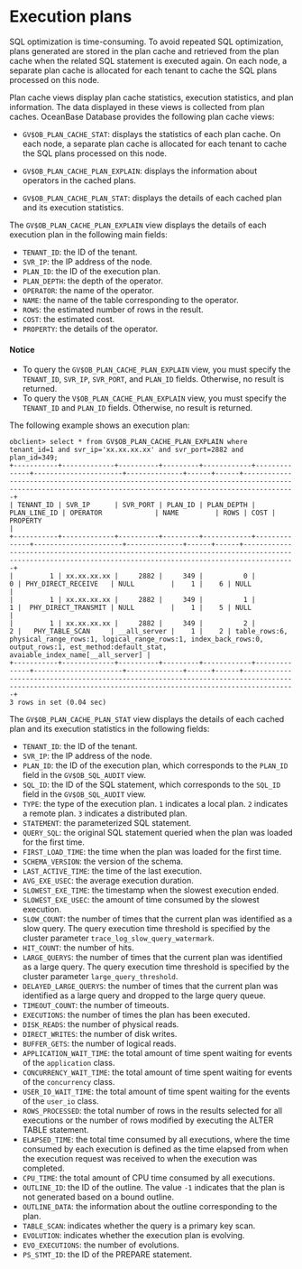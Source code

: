 # Execution plans

SQL optimization is time-consuming. To avoid repeated SQL optimization, plans generated are stored in the plan cache and retrieved from the plan cache when the related SQL statement is executed again. On each node, a separate plan cache is allocated for each tenant to cache the SQL plans processed on this node.

Plan cache views display plan cache statistics, execution statistics, and plan information. The data displayed in these views is collected from plan caches. OceanBase Database provides the following plan cache views:

* `GV$OB_PLAN_CACHE_STAT`: displays the statistics of each plan cache. On each node, a separate plan cache is allocated for each tenant to cache the SQL plans processed on this node.  

* `GV$OB_PLAN_CACHE_PLAN_EXPLAIN`: displays the information about operators in the cached plans.

* `GV$OB_PLAN_CACHE_PLAN_STAT`: displays the details of each cached plan and its execution statistics.

The `GV$OB_PLAN_CACHE_PLAN_EXPLAIN` view displays the details of each execution plan in the following main fields:

* `TENANT_ID`: the ID of the tenant.
* `SVR_IP`: the IP address of the node.
* `PLAN_ID`: the ID of the execution plan.
* `PLAN_DEPTH`: the depth of the operator.
* `OPERATOR`: the name of the operator.
* `NAME`: the name of the table corresponding to the operator.
* `ROWS`: the estimated number of rows in the result.
* `COST`: the estimated cost.
* `PROPERTY`: the details of the operator.

<main id="notice" type='notice'>
    <h4>Notice</h4>
    <ul><li>To query the <code>GV$OB_PLAN_CACHE_PLAN_EXPLAIN</code> view, you must specify the <code>TENANT_ID</code>, <code>SVR_IP</code>, <code>SVR_PORT</code>, and <code>PLAN_ID</code> fields. Otherwise, no result is returned. </li>
    <li>To query the <code>V$OB_PLAN_CACHE_PLAN_EXPLAIN</code> view, you must specify the <code>TENANT_ID</code> and <code>PLAN_ID</code> fields. Otherwise, no result is returned. </li></ul>
</main>

The following example shows an execution plan:

```shell
obclient> select * from GV$OB_PLAN_CACHE_PLAN_EXPLAIN where tenant_id=1 and svr_ip='xx.xx.xx.xx' and svr_port=2882 and plan_id=349;
+-----------+-------------+----------+---------+------------+--------------+----------------------+--------------+------+------+---------------------------------------------------------------------------------------------------------------------------------------------------------+
| TENANT_ID | SVR_IP      | SVR_PORT | PLAN_ID | PLAN_DEPTH | PLAN_LINE_ID | OPERATOR             | NAME         | ROWS | COST | PROPERTY                                                                                                                                                |
+-----------+-------------+----------+---------+------------+--------------+----------------------+--------------+------+------+---------------------------------------------------------------------------------------------------------------------------------------------------------+
|         1 | xx.xx.xx.xx |     2882 |     349 |          0 |            0 | PHY_DIRECT_RECEIVE   | NULL         |    1 |    6 | NULL                                                                                                                                                    |
|         1 | xx.xx.xx.xx |     2882 |     349 |          1 |            1 |  PHY_DIRECT_TRANSMIT | NULL         |    1 |    5 | NULL                                                                                                                                                    |
|         1 | xx.xx.xx.xx |     2882 |     349 |          2 |            2 |   PHY_TABLE_SCAN     | __all_server |    1 |    2 | table_rows:6, physical_range_rows:1, logical_range_rows:1, index_back_rows:0, output_rows:1, est_method:default_stat, avaiable_index_name[__all_server] |
+-----------+-------------+----------+---------+------------+--------------+----------------------+--------------+------+------+---------------------------------------------------------------------------------------------------------------------------------------------------------+
3 rows in set (0.04 sec)
```

The `GV$OB_PLAN_CACHE_PLAN_STAT` view displays the details of each cached plan and its execution statistics in the following fields:

* `TENANT_ID`: the ID of the tenant.
* `SVR_IP`: the IP address of the node.
* `PLAN_ID`: the ID of the execution plan, which corresponds to the `PLAN_ID` field in the `GV$OB_SQL_AUDIT` view.
* `SQL_ID`: the ID of the SQL statement, which corresponds to the `SQL_ID` field in the `GV$OB_SQL_AUDIT` view.
* `TYPE`: the type of the execution plan. `1` indicates a local plan. `2` indicates a remote plan. `3` indicates a distributed plan.
* `STATEMENT`: the parameterized SQL statement.
* `QUERY_SQL`: the original SQL statement queried when the plan was loaded for the first time.
* `FIRST_LOAD_TIME`: the time when the plan was loaded for the first time.
* `SCHEMA_VERSION`: the version of the schema.
* `LAST_ACTIVE_TIME`: the time of the last execution.
* `AVG_EXE_USEC`: the average execution duration.
* `SLOWEST_EXE_TIME`: the timestamp when the slowest execution ended.
* `SLOWEST_EXE_USEC`: the amount of time consumed by the slowest execution.
* `SLOW_COUNT`: the number of times that the current plan was identified as a slow query. The query execution time threshold is specified by the cluster parameter `trace_log_slow_query_watermark`.
* `HIT_COUNT`: the number of hits.
* `LARGE_QUERYS`: the number of times that the current plan was identified as a large query. The query execution time threshold is specified by the cluster parameter `large_query_threshold`.
* `DELAYED_LARGE_QUERYS`: the number of times that the current plan was identified as a large query and dropped to the large query queue.
* `TIMEOUT_COUNT`: the number of timeouts.
* `EXECUTIONS`: the number of times the plan has been executed.
* `DISK_READS`: the number of physical reads.
* `DIRECT_WRITES`: the number of disk writes.
* `BUFFER_GETS`: the number of logical reads.
* `APPLICATION_WAIT_TIME`: the total amount of time spent waiting for events of the `application` class.
* `CONCURRENCY_WAIT_TIME`: the total amount of time spent waiting for events of the `concurrency` class.
* `USER_IO_WAIT_TIME`: the total amount of time spent waiting for the events of the `user_io` class.
* `ROWS_PROCESSED`: the total number of rows in the results selected for all executions or the number of rows modified by executing the ALTER TABLE statement.
* `ELAPSED_TIME`: the total time consumed by all executions, where the time consumed by each execution is defined as the time elapsed from when the execution request was received to when the execution was completed.
* `CPU_TIME`: the total amount of CPU time consumed by all executions.
* `OUTLINE_ID`: the ID of the outline. The value `-1` indicates that the plan is not generated based on a bound outline.
* `OUTLINE_DATA`: the information about the outline corresponding to the plan.
* `TABLE_SCAN`: indicates whether the query is a primary key scan.
* `EVOLUTION`: indicates whether the execution plan is evolving.
* `EVO_EXECUTIONS`: the number of evolutions.
* `PS_STMT_ID`: the ID of the PREPARE statement.

